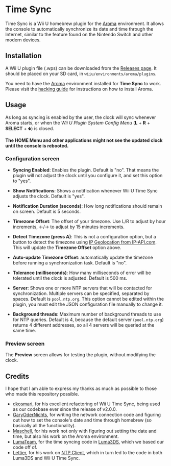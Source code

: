 # Time Sync

Time Sync is a Wii U homebrew plugin for the [Aroma](https://aroma.foryour.cafe/)
environment. It allows the console to automatically synchronize its date and time through
the Internet, similar to the feature found on the Nintendo Switch and other modern
devices.


## Installation

A Wii U plugin file (.wps) can be downloaded from the [Releases page](releases). It should
be placed on your SD card, in `wiiu/environments/aroma/plugins`.

You need to have the [Aroma](https://aroma.foryour.cafe/) environment installed for **Time
Sync** to work. Please visit the [hacking guide](https://wiiu.hacks.guide/) for
instructions on how to install Aroma.


## Usage

As long as syncing is enabled by the user, the clock will sync whenever Aroma starts, or
when the *Wii U Plugin System Config Menu* (**L** + **R** + **SELECT** + **🡻**) is closed.

**The HOME Menu and other applications might not see the updated clock until the console
is rebooted.**


### Configuration screen

 - **Syncing Enabled**: Enables the plugin. Default is "no". That means the plugin will
   not adjust the clock until you configure it, and set this option to "yes".

 - **Show Notifications**: Shows a notification whenever Wii U Time Sync adjusts the
   clock. Default is "yes".

 - **Notification Duration (seconds)**: How long notifications should remain on
   screen. Default is 5 seconds.

 - **Timezone Offset**: The offset of your timezone. Use L/R to adjust by hour increments,
   ←/→ to adjust by 15 minutes increments.

 - **Detect Timezone (press A)**: This is not a configuration option, but a button to
   detect the timezone using [IP Geolocation from IP-API.com](https://ip-api.com). This
   will update the **Timezone Offset** option above.

 - **Auto-update Timezone Offset**: automatically update the timezone before running a
   synchronization task. Default is "no".

 - **Tolerance (milliseconds)**: How many milliseconds of error will be tolerated until
   the clock is adjusted. Default is 500 ms.

 - **Server**: Shows one or more NTP servers that will be contacted for
   synchronization. Multiple servers can be specified, separated by spaces. Default is
   `pool.ntp.org`. This option cannot be edited within the plugin, you must edit the JSON
   configuration file manually to change it.
   
 - **Background threads**: Maximum number of background threads to use for NTP
   queries. Default is 4, because the default server (`pool.ntp.org`) returns 4 different
   addresses, so all 4 servers will be queried at the same time.


### Preview screen

The **Preview** screen allows for testing the plugin, without modifying the clock.


## Credits

I hope that I am able to express my thanks as much as possible to those who made this repository possible.
* [dkosmari](https://github.com/dkosmari), for his excellent refactoring of Wii U Time Sync, being used as our codebase ever since the release of v2.0.0.
* [GaryOderNichts](https://github.com/GaryOderNichts), for writing the network connection code and figuring out how to set the console's date and time through homebrew (so basically all the functionality).
* [Maschell](https://github.com/Maschell), for his work not only with figuring out setting the date and time, but also his work on the Aroma environment.
* [LumaTeam](https://github.com/LumaTeam), for the time syncing code in [Luma3DS](https://github.com/LumaTeam/Luma3DS), which we based our code off of.
* [Lettier](https://github.com/lettier), for his work on [NTP Client](https://github.com/lettier/ntpclient), which in turn led to the code in both Luma3DS and Wii U Time Sync.

